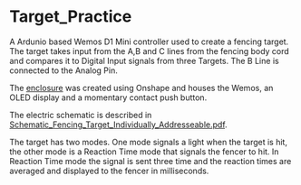 # Target_Practice

A Ardunio based Wemos D1 Mini controller used to create a fencing target. The target takes input from the A,B and C lines from the fencing body cord and compares it to Digital Input signals from three Targets. The B Line is connected to the Analog Pin.

The [enclosure](https://cad.onshape.com/documents/c0f35fa07750503116a4982c/w/df9ccf835c31fb7563f26bd6/e/0c82ad34fe834bd92dafb4dc) was created using Onshape and houses the Wemos, an OLED display and a momentary contact push button.

The electric schematic is described in [Schematic_Fencing_Target_Individually_Addresseable.pdf](Schematic_Fencing_Target_Individually_Addresseable.pdf).

The target has two modes. One mode signals a light when the target is hit, the other mode is a Reaction Time mode that signals the fencer to hit. In Reaction Time mode the signal is sent three time and the reaction times are averaged and displayed to the fencer in milliseconds.

